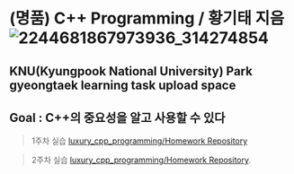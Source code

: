 (명품) C++ Programming / 황기태 지음 
![2244681867973936_314274854](https://github.com/user-attachments/assets/a343a9ce-c58c-4d52-894e-d46bfaa935e5)
=============
KNU(Kyungpook National University) Park gyeongtaek learning task upload space
-------------
## Goal : C++의 중요성을 알고 사용할 수 있다 ###

> 1주차 실습
[luxury_cpp_programming/Homework Repository](https://github.com/KOREANFREI/Luxury_Cpp_Programming/tree/main/Homework%20Repository/chapter%201)

> 2주차 실습
[luxury_cpp_programming/Homework Repository](https://github.com/KOREANFREI/Luxury_Cpp_Programming/tree/main/Homework%20Repository/chapter%202).
